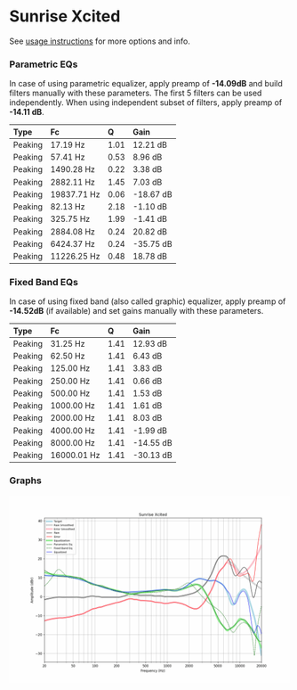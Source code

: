 # Sunrise Xcited
See [usage instructions](https://github.com/jaakkopasanen/AutoEq#usage) for more options and info.

### Parametric EQs
In case of using parametric equalizer, apply preamp of **-14.09dB** and build filters manually
with these parameters. The first 5 filters can be used independently.
When using independent subset of filters, apply preamp of **-14.11 dB**.

| Type    | Fc          |    Q | Gain      |
|:--------|:------------|:-----|:----------|
| Peaking | 17.19 Hz    | 1.01 | 12.21 dB  |
| Peaking | 57.41 Hz    | 0.53 | 8.96 dB   |
| Peaking | 1490.28 Hz  | 0.22 | 3.38 dB   |
| Peaking | 2882.11 Hz  | 1.45 | 7.03 dB   |
| Peaking | 19837.71 Hz | 0.06 | -18.67 dB |
| Peaking | 82.13 Hz    | 2.18 | -1.10 dB  |
| Peaking | 325.75 Hz   | 1.99 | -1.41 dB  |
| Peaking | 2884.08 Hz  | 0.24 | 20.82 dB  |
| Peaking | 6424.37 Hz  | 0.24 | -35.75 dB |
| Peaking | 11226.25 Hz | 0.48 | 18.78 dB  |

### Fixed Band EQs
In case of using fixed band (also called graphic) equalizer, apply preamp of **-14.52dB**
(if available) and set gains manually with these parameters.

| Type    | Fc          |    Q | Gain      |
|:--------|:------------|:-----|:----------|
| Peaking | 31.25 Hz    | 1.41 | 12.93 dB  |
| Peaking | 62.50 Hz    | 1.41 | 6.43 dB   |
| Peaking | 125.00 Hz   | 1.41 | 3.83 dB   |
| Peaking | 250.00 Hz   | 1.41 | 0.66 dB   |
| Peaking | 500.00 Hz   | 1.41 | 1.53 dB   |
| Peaking | 1000.00 Hz  | 1.41 | 1.61 dB   |
| Peaking | 2000.00 Hz  | 1.41 | 8.03 dB   |
| Peaking | 4000.00 Hz  | 1.41 | -1.99 dB  |
| Peaking | 8000.00 Hz  | 1.41 | -14.55 dB |
| Peaking | 16000.01 Hz | 1.41 | -30.13 dB |

### Graphs
![](./Sunrise%20Xcited.png)